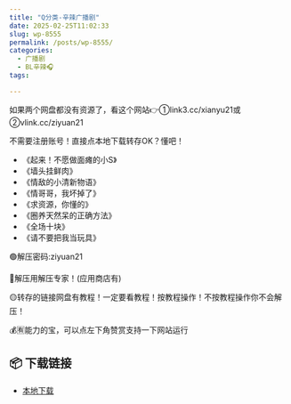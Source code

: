 ```yaml
---
title: "Q分类-辛辣广播剧"
date: 2025-02-25T11:02:33
slug: wp-8555
permalink: /posts/wp-8555/
categories:
  - 广播剧
  - BL辛辣🎧
tags:

---
```


如果两个网盘都没有资源了，看这个网站👉①link3.cc/xianyu21或②vlink.cc/ziyuan21

不需要注册账号！直接点本地下载转存OK？懂吧！

*   《起来！不愿做面瘫的小S》
*   《墙头挂鲜肉》
*   《情敌的小清新物语》
*   《情哥哥，我坏掉了》
*   《求资源，你懂的》
*   《圈养天然呆的正确方法》
*   《全场十块》
*   《请不要把我当玩具》

🟢解压密码:ziyuan21

🔵解压用解压专家！(应用商店有)

🟡转存的链接网盘有教程！一定要看教程！按教程操作！不按教程操作你不会解压！

💰🈶能力的宝，可以点左下角赞赏支持一下网站运行

## 📦 下载链接
- [本地下载](https://blziyuan21.com/pay-download/8555?key=08696e6431&down_id=0)


